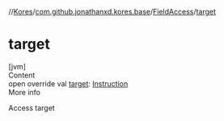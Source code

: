 //[Kores](../../index.md)/[com.github.jonathanxd.kores.base](../index.md)/[FieldAccess](index.md)/[target](target.md)



# target  
[jvm]  
Content  
open override val [target](target.md): [Instruction](../../com.github.jonathanxd.kores/-instruction/index.md)  
More info  


Access target

  



